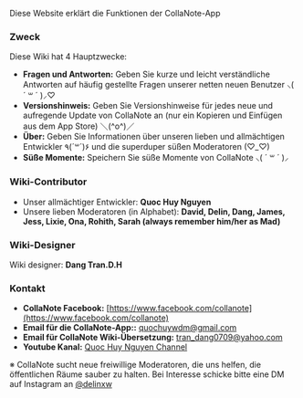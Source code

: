 Diese Website erklärt die Funktionen der CollaNote-App

### Zweck
Diese Wiki hat 4 Hauptzwecke:
  - **Fragen und Antworten:** Geben Sie kurze und leicht verständliche Antworten auf häufig gestellte Fragen unserer netten neuen Benutzer  ⸜( ´ ꒳ ´ )⸝♡︎
  - **Versionshinweis:** Geben Sie Versionshinweise für jedes neue und aufregende Update von CollaNote an (nur ein Kopieren und Einfügen aus dem App Store) ＼(^o^)／
  - **Über:** Geben Sie Informationen über unseren lieben und allmächtigen Entwickler ٩(´꒳´)۶ und die superduper süßen Moderatoren (♡︎_♡︎)
  - **Süße Momente:** Speichern Sie süße Momente von CollaNote ⸜( ´ ꒳ ´ )⸝


### Wiki-Contributor
- Unser allmächtiger Entwickler: **Quoc Huy Nguyen**
- Unsere lieben Moderatoren (in Alphabet): **David, Delin, Dang, James, Jess, Lixie, Ona, Rohith, Sarah (always remember him/her as Mad)**


### Wiki-Designer
Wiki designer: **Dang Tran.D.H**


### Kontakt
- **CollaNote Facebook:** [https://www.facebook.com/collanote](https://www.facebook.com/collanote)  
- **Email für die CollaNote-App::** [quochuywdm@gmail.com](mailto:quochuywdm@gmail.com)  
- **Email für CollaNote Wiki-Übersetzung:** [tran_dang0709@yahoo.com](mailto:tran_dang0709@yahoo.com)   
- **Youtube Kanal:** [Quoc Huy Nguyen Channel](https://www.youtube.com/channel/UCUUGke3qrfgvSiuGA29fs7A)  

※ CollaNote sucht neue freiwillige Moderatoren, die uns helfen, die öffentlichen Räume sauber zu halten. Bei Interesse schicke bitte eine DM auf Instagram an [@delinxw](https://www.instagram.com/delinxw/)
